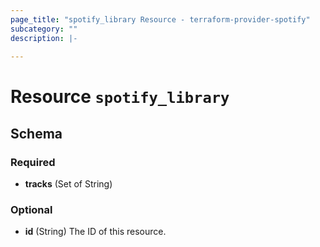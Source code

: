 ```yaml
---
page_title: "spotify_library Resource - terraform-provider-spotify"
subcategory: ""
description: |-
  
---
```


# Resource `spotify_library`





## Schema

### Required

- **tracks** (Set of String)

### Optional

- **id** (String) The ID of this resource.


